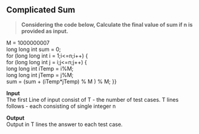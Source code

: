 ## Complicated Sum
> **Considering the code below, Calculate the final value of sum if n is provided as input.**

M = 1000000007<br/>
long long int sum = 0;<br/>
for (long long int i = 1;i<=n;i++) {<br/>
    for (long long int j = i;j<=n;j++) {<br/>
        long long int iTemp = i%M;<br/>
        long long int jTemp = j%M;<br/>
        sum = (sum + (iTemp*jTemp) % M ) % M;    }}<br/>

**Input**<br/>
The first Line of input consist of T - the number of test cases. T lines follows - each consisting of single integer n<br/>

**Output** <br/>
Output in T lines the answer to each test case. 

